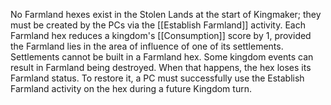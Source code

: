 No Farmland hexes exist in the Stolen Lands at the start of Kingmaker; they must be created by the PCs via the [[Establish Farmland]] activity. Each Farmland hex reduces a kingdom's [[Consumption]] score by 1, provided the Farmland lies in the area of influence of one of its settlements. Settlements cannot be built in a Farmland hex. Some kingdom events can result in Farmland being destroyed. When that happens, the hex loses its Farmland status. To restore it, a PC must successfully use the Establish Farmland activity on the hex during a future Kingdom turn.